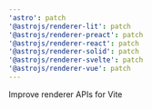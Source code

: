 ```yaml
---
'astro': patch
'@astrojs/renderer-lit': patch
'@astrojs/renderer-preact': patch
'@astrojs/renderer-react': patch
'@astrojs/renderer-solid': patch
'@astrojs/renderer-svelte': patch
'@astrojs/renderer-vue': patch
---
```


Improve renderer APIs for Vite
